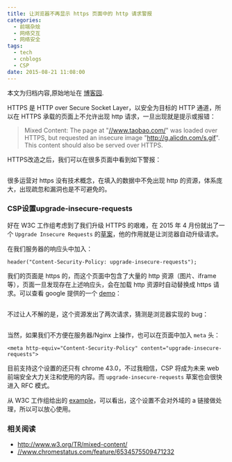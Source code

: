 ```yaml
---
title: 让浏览器不再显示 https 页面中的 http 请求警报
categories:
  - 前端杂烩
  - 网络交互
  - 网络安全
tags:
  - tech
  - cnblogs
  - CSP
date: 2015-08-21 11:08:00
---
```


<div class="history-article">本文为归档内容,原始地址在 <a href="http://www.cnblogs.com/hustskyking/archive/2015/08/21/upgrade-insecure-requests.html" target="_blank">博客园</a>.</div>

<p>HTTPS 是 HTTP over Secure Socket Layer，以安全为目标的 HTTP 通道，所以在 HTTPS 承载的页面上不允许出现 http 请求，一旦出现就是提示或报错：</p>
<blockquote>
<p>Mixed Content: The page at "<a href="//www.taobao.com/">//www.taobao.com/</a>" was loaded over HTTPS, but requested an insecure image "<a href="http://g.alicdn.com/s.gif">http://g.alicdn.com/s.gif</a>". This content should also be served over HTTPS.</p>
</blockquote>
<p>HTTPS改造之后，我们可以在很多页面中看到如下警报：</p>
<p><img src="//img.alicdn.com/tfs/TB1oyqGa_tYBeNjy1XdXXXXyVXa-300-300.png" data-original="/blogimgs/2015/08/21/211107536449320.png" data-source="http://images0.cnblogs.com/blog2015/387325/201508/211107536449320.png" alt=""></p>
<p>很多运营对 https 没有技术概念，在填入的数据中不免出现 http 的资源，体系庞大，出现疏忽和漏洞也是不可避免的。</p>
<h3 id="cspupgrade-insecure-requests"><a class="headeranchor-link" name="user-content-cspupgrade-insecure-requests" href="#cspupgrade-insecure-requests"></a>CSP设置upgrade-insecure-requests</h3>
<p>好在 W3C 工作组考虑到了我们升级 HTTPS 的艰难，在 2015 年 4 月份就出了一个 <code>Upgrade Insecure Requests</code> 的<a href="http://www.w3.org/TR/mixed-content/">草案</a>，他的作用就是让浏览器自动升级请求。</p>
<p>在我们服务器的响应头中加入：</p>

```
header("Content-Security-Policy: upgrade-insecure-requests");

```

<p>我们的页面是 https 的，而这个页面中包含了大量的 http 资源（图片、iframe等），页面一旦发现存在上述响应头，会在加载 http 资源时自动替换成 https 请求。可以查看 google 提供的一个 <a href="//googlechrome.github.io/samples/csp-upgrade-insecure-requests/index.html">demo</a>：</p>
<p><img src="//img.alicdn.com/tfs/TB1oyqGa_tYBeNjy1XdXXXXyVXa-300-300.png" data-original="/blogimgs/2015/08/21/211108018005511.png" data-source="http://images0.cnblogs.com/blog2015/387325/201508/211108018005511.png" alt=""></p>
<p>不过让人不解的是，这个资源发出了两次请求，猜测是浏览器实现的 bug：</p>
<p><img src="//img.alicdn.com/tfs/TB1oyqGa_tYBeNjy1XdXXXXyVXa-300-300.png" data-original="/blogimgs/2015/08/21/211108089252988.png" data-source="http://images0.cnblogs.com/blog2015/387325/201508/211108089252988.png" alt=""></p>
<p>当然，如果我们不方便在服务器/Nginx 上操作，也可以在页面中加入 <code>meta</code> 头：</p>

```
<meta http-equiv="Content-Security-Policy" content="upgrade-insecure-requests">

```

<p>目前支持这个设置的还只有 chrome 43.0，不过我相信，CSP 将成为未来 web 前端安全大力关注和使用的内容。而 <code>upgrade-insecure-requests</code> 草案也会很快进入 RFC 模式。</p>
<p>从 W3C 工作组给出的 <a href="http://www.w3.org/TR/upgrade-insecure-requests/#examples">example</a>，可以看出，这个设置不会对外域的 a 链接做处理，所以可以放心使用。</p>
<h3 id="_1"><a class="headeranchor-link" name="user-content-_1" href="#_1"></a>相关阅读</h3>
<ul>
<li><a href="http://www.w3.org/TR/mixed-content/">http://www.w3.org/TR/mixed-content/</a></li>
<li><a href="//www.chromestatus.com/feature/6534575509471232">//www.chromestatus.com/feature/6534575509471232</a></li>
</ul>

